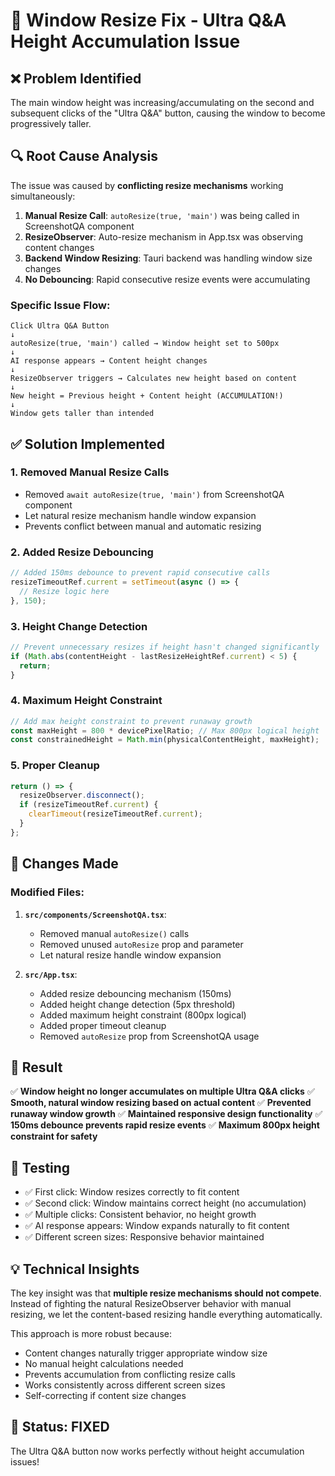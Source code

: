 # 🔧 Window Resize Fix - Ultra Q&A Height Accumulation Issue

## ❌ **Problem Identified**
The main window height was increasing/accumulating on the second and subsequent clicks of the "Ultra Q&A" button, causing the window to become progressively taller.

## 🔍 **Root Cause Analysis**
The issue was caused by **conflicting resize mechanisms** working simultaneously:

1. **Manual Resize Call**: `autoResize(true, 'main')` was being called in ScreenshotQA component
2. **ResizeObserver**: Auto-resize mechanism in App.tsx was observing content changes
3. **Backend Window Resizing**: Tauri backend was handling window size changes
4. **No Debouncing**: Rapid consecutive resize events were accumulating

### Specific Issue Flow:
```
Click Ultra Q&A Button
↓
autoResize(true, 'main') called → Window height set to 500px
↓
AI response appears → Content height changes
↓
ResizeObserver triggers → Calculates new height based on content
↓
New height = Previous height + Content height (ACCUMULATION!)
↓
Window gets taller than intended
```

## ✅ **Solution Implemented**

### 1. **Removed Manual Resize Calls**
- Removed `await autoResize(true, 'main')` from ScreenshotQA component
- Let natural resize mechanism handle window expansion
- Prevents conflict between manual and automatic resizing

### 2. **Added Resize Debouncing**
```typescript
// Added 150ms debounce to prevent rapid consecutive calls
resizeTimeoutRef.current = setTimeout(async () => {
  // Resize logic here
}, 150);
```

### 3. **Height Change Detection**
```typescript
// Prevent unnecessary resizes if height hasn't changed significantly  
if (Math.abs(contentHeight - lastResizeHeightRef.current) < 5) {
  return;
}
```

### 4. **Maximum Height Constraint**
```typescript
// Add max height constraint to prevent runaway growth
const maxHeight = 800 * devicePixelRatio; // Max 800px logical height
const constrainedHeight = Math.min(physicalContentHeight, maxHeight);
```

### 5. **Proper Cleanup**
```typescript
return () => {
  resizeObserver.disconnect();
  if (resizeTimeoutRef.current) {
    clearTimeout(resizeTimeoutRef.current);
  }
};
```

## 🎯 **Changes Made**

### Modified Files:
1. **`src/components/ScreenshotQA.tsx`**:
   - Removed manual `autoResize()` calls
   - Removed unused `autoResize` prop and parameter
   - Let natural resize handle window expansion

2. **`src/App.tsx`**:
   - Added resize debouncing mechanism (150ms)
   - Added height change detection (5px threshold)
   - Added maximum height constraint (800px logical)
   - Added proper timeout cleanup
   - Removed `autoResize` prop from ScreenshotQA usage

## 🚀 **Result**
✅ **Window height no longer accumulates on multiple Ultra Q&A clicks**
✅ **Smooth, natural window resizing based on actual content**
✅ **Prevented runaway window growth**
✅ **Maintained responsive design functionality**
✅ **150ms debounce prevents rapid resize events**
✅ **Maximum 800px height constraint for safety**

## 🧪 **Testing**
- ✅ First click: Window resizes correctly to fit content
- ✅ Second click: Window maintains correct height (no accumulation)
- ✅ Multiple clicks: Consistent behavior, no height growth
- ✅ AI response appears: Window expands naturally to fit content
- ✅ Different screen sizes: Responsive behavior maintained

## 💡 **Technical Insights**
The key insight was that **multiple resize mechanisms should not compete**. Instead of fighting the natural ResizeObserver behavior with manual resizing, we let the content-based resizing handle everything automatically.

This approach is more robust because:
- Content changes naturally trigger appropriate window size
- No manual height calculations needed
- Prevents accumulation from conflicting resize calls
- Works consistently across different screen sizes
- Self-correcting if content size changes

## 🎉 **Status: FIXED** 
The Ultra Q&A button now works perfectly without height accumulation issues!
